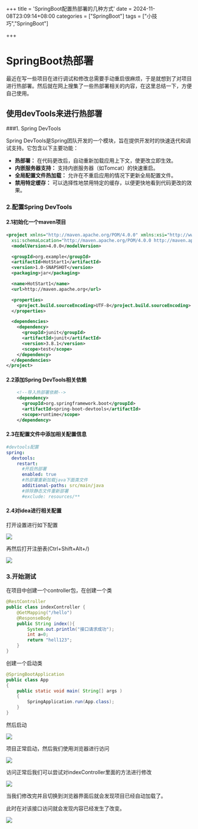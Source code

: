 +++
title = 'SpringBoot配置热部署的几种方式'
date = 2024-11-08T23:09:14+08:00
categories = ["SpringBoot"]
tags = ["小技巧","SpringBoot"]


+++
# SpringBoot热部署

最近在写一些项目在进行调试和修改总需要手动重启很麻烦，于是就想到了对项目进行热部署。然后就在网上搜集了一些热部署相关的内容，在这里总结一下，方便自己使用。

## 使用devTools来进行热部署

###1. Spring DevTools

Spring DevTools是Spring团队开发的一个模块，旨在提供开发时的快速迭代和调试支持。它包含以下主要功能：

- **热部署：** 在代码更改后，自动重新加载应用上下文，使更改立即生效。
- **内嵌服务器支持：** 支持内嵌服务器（如Tomcat）的快速重启。
- **全局配置文件热加载：** 允许在不重启应用的情况下更新全局配置文件。
- **禁用特定缓存：** 可以选择性地禁用特定的缓存，以便更快地看到代码更改的效果。

### 2.配置Spring DevTools

#### 2.1初始化一个maven项目

```xml
<project xmlns="http://maven.apache.org/POM/4.0.0" xmlns:xsi="http://www.w3.org/2001/XMLSchema-instance"
  xsi:schemaLocation="http://maven.apache.org/POM/4.0.0 http://maven.apache.org/xsd/maven-4.0.0.xsd">
  <modelVersion>4.0.0</modelVersion>

  <groupId>org.example</groupId>
  <artifactId>HotStart1</artifactId>
  <version>1.0-SNAPSHOT</version>
  <packaging>jar</packaging>

  <name>HotStart1</name>
  <url>http://maven.apache.org</url>

  <properties>
    <project.build.sourceEncoding>UTF-8</project.build.sourceEncoding>
  </properties>

  <dependencies>
    <dependency>
      <groupId>junit</groupId>
      <artifactId>junit</artifactId>
      <version>3.8.1</version>
      <scope>test</scope>
    </dependency>
  </dependencies>
</project>
```

#### 2.2添加Spring DevTools相关依赖

```xml
    <!--导入热部署依赖-->
    <dependency>
      <groupId>org.springframework.boot</groupId>
      <artifactId>spring-boot-devtools</artifactId>
      <scope>runtime</scope>
    </dependency>
```

#### 2.3在配置文件中添加相关配置信息

```yaml
#devtools配置
spring:
  devtools:
    restart:
      #开启热部署
      enabled: true
      #热部署重新加载java下面类文件
      additional-paths: src/main/java
      #排除静态文件重新部署
      #exclude: resources/**
```

#### 2.4对idea进行相关配置

打开设置进行如下配置

![](https://i.postimg.cc/QMhjssBX/screenshot-64.png)

再然后打开注册表(Ctrl+Shift+Alt+/)

![](https://i.postimg.cc/jd2tvK99/screenshot-65.png)

### 3.开始测试

在项目中创建一个controller包，在创建一个类

```java
@RestController
public class indexController {
    @GetMapping("/hello")
    @ResponseBody
    public String index(){
        System.out.println("接口请求成功");
        int a=0;
        return "hell123";
    }
}
```

创建一个启动类

```java
@SpringBootApplication
public class App 
{
    public static void main( String[] args )
    {
        SpringApplication.run(App.class);
    }
}
```

然后启动

![](https://i.postimg.cc/wv5LWDt6/screenshot-66.png)

项目正常启动，然后我们使用浏览器进行访问

![](https://i.postimg.cc/bv5pK5tg/screenshot-67.png)

访问正常后我们可以尝试对indexController里面的方法进行修改

![](https://i.postimg.cc/CxWcXHKD/screenshot-68.png)

当我们修改完并且切换到浏览器界面后就会发现项目已经自动加载了。

此时在对该接口访问就会发现内容已经发生了改变。

![](https://i.postimg.cc/L6PvcQJT/screenshot-69.png)
